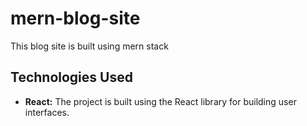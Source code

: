 # mern-blog-site
This blog site is built using mern stack

## Technologies Used
- **React:** The project is built using the React library for building user interfaces.